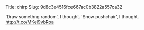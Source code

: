 Title: chirp
Slug: 9d8c3e4516fce667ac0b3822a557ca32

'Draw somethng random', I thought. 'Snow pushchair', I thought. <a href="http://t.co/MKeI9vbRoa">http://t.co/MKeI9vbRoa</a>
